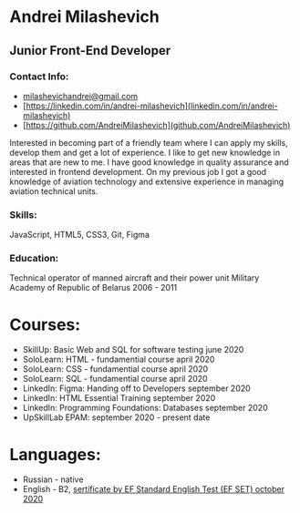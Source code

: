 



# Andrei Milashevich

## Junior Front-End Developer



### Contact Info:
* <milashevichandrei@gmail.com>
* [https://linkedin.com/in/andrei-milashevich](linkedin.com/in/andrei-milashevich)
* [https://github.com/AndreiMilashevich](github.com/AndreiMilashevich)

Interested in becoming part of a friendly team where I can apply my skills, develop them and get a lot of experience.
I like to get new knowledge in areas that are new to me.
I have good knowledge in quality assurance and interested in frontend development.
On my previous job I got a good knowledge of aviation technology and extensive experience in managing aviation technical units.


### Skills:

JavaScript, HTML5, CSS3, Git, Figma


### Education: 

Technical operator of manned aircraft and their power unit
Military Academy of Republic of Belarus
2006 - 2011

# Courses:
* SkillUp: Basic Web and SQL for software testing june 2020
* SoloLearn: HTML - fundamential course april 2020
* SoloLearn: CSS - fundamential course april 2020
* SoloLearn: SQL - fundamential course april 2020
* LinkedIn: Figma: Handing off to Developers september 2020
* LinkedIn: HTML Essential Training september 2020
* LinkedIn: Programming Foundations: Databases september 2020
* UpSkillLab EPAM: september 2020 - present date

# Languages: 
* Russian - native
* English - B2,  [sertificate by EF Standard English Test (EF SET) october 2020](https://www.efset.org/cert/zo1uQz)
		 